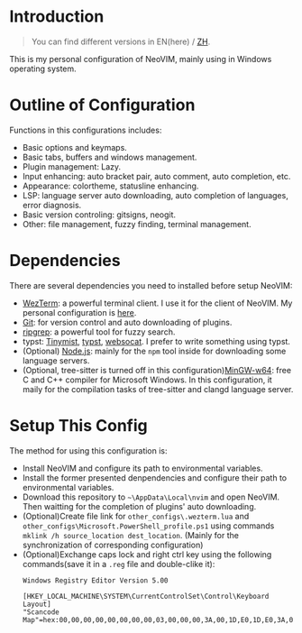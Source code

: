# Introduction

> You can find different versions in EN(here) / [ZH](./README-ZH.md).

This is my personal configuration of NeoVIM, mainly using in Windows operating system.

# Outline of Configuration

Functions in this configurations includes:
- Basic options and keymaps.
- Basic tabs, buffers and windows management.
- Plugin management: Lazy.
- Input enhancing: auto bracket pair, auto comment, auto completion, etc.
- Appearance: colortheme, statusline enhancing.
- LSP: language server auto downloading, auto completion of languages, error diagnosis.
- Basic version controling: gitsigns, neogit.
- Other: file management, fuzzy finding, terminal management.

# Dependencies

There are several dependencies you need to installed before setup NeoVIM:
- [WezTerm](https://github.com/wez/wezterm): a powerful terminal client. I use it for the client of NeoVIM. My personal configuration is [here](./other_configs/wezterm.lua).
- [Git](https://git-scm.com/downloads): for version control and auto downloading of plugins.
- [ripgrep](https://github.com/BurntSushi/ripgrep): a powerful tool for fuzzy search.
- typst: [Tinymist](https://github.com/Myriad-Dreamin/tinymist), [typst](https://github.com/typst/typst), [websocat](https://github.com/vi/websocat). I prefer to write something using typst.
- (Optional) [Node.js](https://nodejs.org/en): mainly for the `npm` tool inside for downloading some language servers.
- (Optional, tree-sitter is turned off in this configuration)[MinGW-w64](https://winlibs.com/): free C and C++ compiler for Microsoft Windows. In this configuration, it maily for the compilation tasks of tree-sitter and clangd language server.

# Setup This Config

The method for using this configuration is:
- Install NeoVIM and configure its path to environmental variables.
- Install the former presented denpendencies and configure their path to environmental variables.
- Download this repository to `~\AppData\Local\nvim` and open NeoVIM. Then waitting for the completion of plugins' auto downloading.
- (Optional)Create file link for `other_configs\.wezterm.lua` and `other_configs\Microsoft.PowerShell_profile.ps1` using commands `mklink /h source_location dest_location`. (Mainly for the synchronization of corresponding configuration)
- (Optional)Exchange caps lock and right ctrl key using the following commands(save it in a `.reg` file and double-clike it):
    ~~~reg
    Windows Registry Editor Version 5.00

    [HKEY_LOCAL_MACHINE\SYSTEM\CurrentControlSet\Control\Keyboard Layout]
    "Scancode Map"=hex:00,00,00,00,00,00,00,00,03,00,00,00,3A,00,1D,E0,1D,E0,3A,00,00,00,00,00
    ~~~
